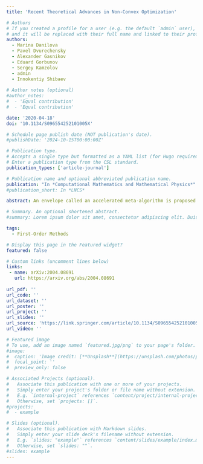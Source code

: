 ```yaml
---
title: 'Recent Theoretical Advances in Non-Convex Optimization'

# Authors
# If you created a profile for a user (e.g. the default `admin` user), write the username (folder name) here
# and it will be replaced with their full name and linked to their profile.
authors:
  - Marina Danilova
  - Pavel Dvurechensky
  - Alexander Gasnikov
  - Eduard Gorbunov
  - Sergey Kamzolov
  - admin
  - Innokentiy Shibaev
  
# Author notes (optional)
#author_notes:
#  - 'Equal contribution'
#  - 'Equal contribution'

date: '2020-04-18'
doi: '10.1134/S096554252101005X'

# Schedule page publish date (NOT publication's date).
#publishDate: '2024-10-15T00:00:00Z'

# Publication type.
# Accepts a single type but formatted as a YAML list (for Hugo requirements).
# Enter a publication type from the CSL standard.
publication_types: ['article-journal']

# Publication name and optional abbreviated publication name.
publication: "In *Computational Mathematics and Mathematical Physics*"
#publication_short: In *LNCS*

abstract: An envelope called an accelerated meta-algorithm is proposed. Based on the envelope, accelerated methods for solving convex unconstrained minimization problems in various formulations can be obtained from nonaccelerated versions in a unified manner. Quasi-optimal algorithms for minimizing smooth functions with Lipschitz continuous derivatives of arbitrary order and for solving smooth minimax problems are given as applications. The proposed envelope is more general than existing ones. Moreover, better convergence estimates can be obtained in the case of this envelope and better efficiency can be achieved in practice for a number of problem formulations.

# Summary. An optional shortened abstract.
#summary: Lorem ipsum dolor sit amet, consectetur adipiscing elit. Duis posuere tellus ac convallis placerat. Proin tincidunt magna sed ex sollicitudin condimentum.

tags:
  - First-Order Methods

# Display this page in the Featured widget?
featured: false

# Custom links (uncomment lines below)
links:
 - name: arXiv:2004.08691
   url: https://arxiv.org/abs/2004.08691
   
url_pdf: ''
url_code: ''
url_dataset: ''
url_poster: ''
url_project: ''
url_slides: ''
url_source: 'https://link.springer.com/article/10.1134/S096554252101005X'
url_video: ''

# Featured image
# To use, add an image named `featured.jpg/png` to your page's folder.
#image:
#  caption: 'Image credit: [**Unsplash**](https://unsplash.com/photos/pLCdAaMFLTE)'
#  focal_point: ''
#  preview_only: false

# Associated Projects (optional).
#   Associate this publication with one or more of your projects.
#   Simply enter your project's folder or file name without extension.
#   E.g. `internal-project` references `content/project/internal-project/index.md`.
#   Otherwise, set `projects: []`.
#projects:
#  - example

# Slides (optional).
#   Associate this publication with Markdown slides.
#   Simply enter your slide deck's filename without extension.
#   E.g. `slides: "example"` references `content/slides/example/index.md`.
#   Otherwise, set `slides: ""`.
#slides: example
---
```

